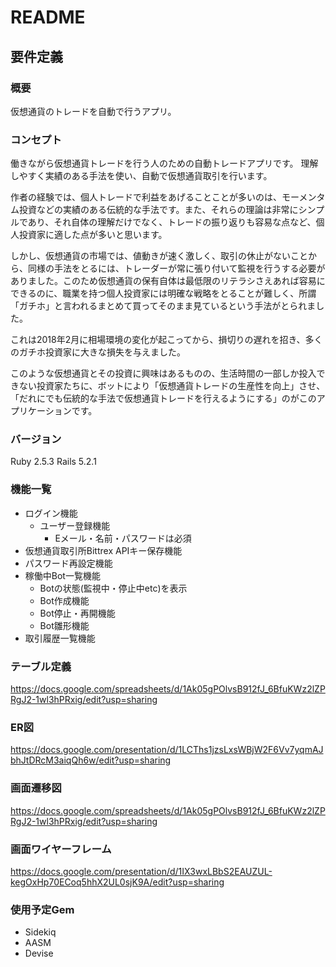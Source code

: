 # README

## 要件定義

### 概要

仮想通貨のトレードを自動で行うアプリ。

### コンセプト

働きながら仮想通貨トレードを行う人のための自動トレードアプリです。
理解しやすく実績のある手法を使い、自動で仮想通貨取引を行います。

作者の経験では、個人トレードで利益をあげることことが多いのは、モーメンタム投資などの実績のある伝統的な手法です。また、それらの理論は非常にシンプルであり、それ自体の理解だけでなく、トレードの振り返りも容易な点など、個人投資家に適した点が多いと思います。

しかし、仮想通貨の市場では、値動きが速く激しく、取引の休止がないことから、同様の手法をとるには、トレーダーが常に張り付いて監視を行うする必要がありました。このため仮想通貨の保有自体は最低限のリテラシさえあれば容易にできるのに、職業を持つ個人投資家には明確な戦略をとることが難しく、所謂「ガチホ」と言われるまとめて買ってそのまま見ているという手法がとられました。

これは2018年2月に相場環境の変化が起こってから、損切りの遅れを招き、多くのガチホ投資家に大きな損失を与えました。

このような仮想通貨とその投資に興味はあるものの、生活時間の一部しか投入できない投資家たちに、ボットにより「仮想通貨トレードの生産性を向上」させ、「だれにでも伝統的な手法で仮想通貨トレードを行えるようにする」のがこのアプリケーションです。

### バージョン

Ruby 2.5.3 Rails 5.2.1

### 機能一覧

- ログイン機能
  - ユーザー登録機能
    - Eメール・名前・パスワードは必須
- 仮想通貨取引所Bittrex APIキー保存機能
- パスワード再設定機能
- 稼働中Bot一覧機能
  - Botの状態(監視中・停止中etc)を表示
  - Bot作成機能
  - Bot停止・再開機能
  - Bot雛形機能
- 取引履歴一覧機能

### テーブル定義

https://docs.google.com/spreadsheets/d/1Ak05gPOlvsB912fJ_6BfuKWz2lZPRgJ2-1wl3hPRxig/edit?usp=sharing

### ER図

https://docs.google.com/presentation/d/1LCThs1jzsLxsWBjW2F6Vv7yqmAJbhJtDRcM3aiqQh6w/edit?usp=sharing

### 画面遷移図

https://docs.google.com/spreadsheets/d/1Ak05gPOlvsB912fJ_6BfuKWz2lZPRgJ2-1wl3hPRxig/edit?usp=sharing

### 画面ワイヤーフレーム

https://docs.google.com/presentation/d/1IX3wxLBbS2EAUZUL-kegOxHp70ECoq5hhX2UL0sjK9A/edit?usp=sharing

### 使用予定Gem

- Sidekiq
- AASM
- Devise





















